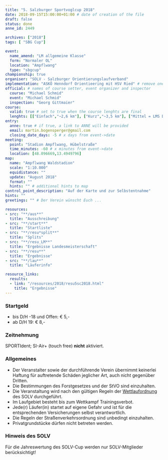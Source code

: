 ```yaml
---
title: "5. Salzburger Sportvoglcup 2018"
date: 2018-09-15T15:00:00+01:00 # date of creation of the file
draft: false
status: done
anne_id: 2449

archives: ["2018"]
tags: [ "SBG Cup"]

event:
  name_amend: "LM allgemeine Klasse"
  form: "Normaler OL"
  location: "Ampflwang"
  type: "sbgcup"
championship: true
organiser: "SOLV - Salzburger Orientierungslaufverband"
implementation: "ASKÖ Henndorf Orientieering mit HSV Ried" # remove one of the 3 options
official: # names of course setter, event organizer and inspector
  course: "Michael Schmid"
  event: "Michael Schmid"
  inspection: "Georg Gittmaier"
course:
  valid: true # set to true when the course lenghts are final
  lenghts: [["Einfach","~2,6 km"], ["Kurz","~3,5 km"], ["Mittel = LMS D","~4,9 km"], ["Lang = LMS H","~7,1 km"]]
entry:
  anne: true # if true, a link to ANNE will be provided
  email: martin.bogensperger@gmail.com
  closing_date_days: -5 # x days from event->date
meeting:
  point: "Stadion Ampflwang, Hübelstraße"
  time_minutes: -60 # x minutes from event->date
  location: [48.096669,13.4949796]
map:
  name: "Ampflwang Waldstadion"
  scale: "1:10.000"
  equidistance: ""
  update: "August 2018"
  format: ""
  hints: "" # additional hints to map
control_point_description: "Auf der Karte und zur Selbstentnahme"
hints: ""
greetings: "" # Der Verein wünscht Euch ...

resources:
- src: "**/aus**"
  title: "Ausschreibung"
- src: "**/start**"
  title: "Startliste"
- src: "**/resu*split**"
  title: "Splits"
- src: "**/resu_LM**"
  title: "Ergebnisse Landesmeisterschaft"
- src: "**/resu**"
  title: "Ergebnisse"
- src: "**/lau**"
  title: "Läuferinfo"

resource_links:
  results:
  - link: "/resources/2018/resu5sc2018.html"
    title: "Ergebnisse"
---
```


### Startgeld

- bis D/H -18 und Offen: € 5,-
- ab D/H 19: € 8,-

### Zeitnehmung

SPORTIdent; SI-Air+ (touch free) **nicht** aktiviert.

### Allgemeines

- Der Veranstalter sowie der durchführende Verein übernimmt keinerlei Haftung für auftretende Schäden jeglicher Art, auch nicht gegenüber Dritten.
- Die Bestimmungen des Forstgesetzes und der StVO sind einzuhalten.
- Die Veranstaltung wird nach den gültigen Regeln der [Wettlaufordnung](../../wettlaufordnung) des SOLV durchgeführt.
- Im Laufgebiet besteht bis zum Wettkampf Trainingsverbot.
- Jede\(r) Läufer(in) startet auf eigene Gefahr und ist für die entsprechenden Versicherungen selbst verantwortlich.
- Die Regeln der Straßenverkehrsordnung sind unbedingt einzuhalten.
- Privatgrundstücke dürfen nicht betreten werden.

### Hinweis des SOLV
Für die Jahreswertung des SOLV-Cup werden nur SOLV-Mitglieder berücksichtigt!